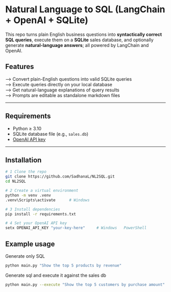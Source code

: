 # Natural Language to SQL (LangChain + OpenAI + SQLite)

This repo turns plain English business questions into **syntactically correct SQL queries**, execute them on a **SQLite** sales database, and optionally generate **natural-language answers**; all powered by LangChain and OpenAI.


## Features

--> Convert plain-English questions into valid SQLite queries  
--> Execute queries directly on your local database  
--> Get natural-language explanations of query results  
--> Prompts are editable as standalone markdown files  

---

## Requirements

- Python ≥ 3.10  
- SQLite database file (e.g., `sales.db`)  
- [OpenAI API key](https://platform.openai.com/account/api-keys)

---

## Installation

```bash
# 1 Clone the repo
git clone https://github.com/SadhanaL/NL2SQL.git
cd NL2SQL

# 2 Create a virtual environment
python -m venv .venv
.venv\Scripts\activate      # Windows

# 3 Install dependencies
pip install -r requirements.txt

# 4 Set your OpenAI API key
setx OPENAI_API_KEY "your-key-here"     # Windows   PowerShell
```

## Example usage

Generate only SQL

```bash
python main.py "Show the top 5 products by revenue"
```

Generate sql and execute it against the sales db

```bash
python main.py --execute "Show the top 5 customers by purchase amount" 
```

